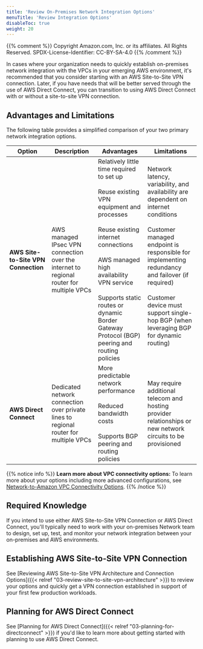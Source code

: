 ```yaml
---
title: 'Review On-Premises Network Integration Options'
menuTitle: 'Review Integration Options'
disableToc: true
weight: 20
---
```


{{% comment %}}
Copyright Amazon.com, Inc. or its affiliates. All Rights Reserved.
SPDX-License-Identifier: CC-BY-SA-4.0
{{% /comment %}}

In cases where your organization needs to quickly establish on-premises network integration with the VPCs in your emerging AWS environment, it's recommended that you consider starting with an AWS Site-to-Site VPN connection. Later, if you have needs that will be better served through the use of AWS Direct Connect, you can transition to using AWS Direct Connect with or without a site-to-site VPN connection.

## Advantages and Limitations

The following table provides a simplified comparison of your two primary network integration options.

|Option|Description|Advantages|Limitations|
|------|-----------|----------|-----------|
|**AWS Site-to-Site VPN Connection**|AWS managed IPsec VPN connection over the internet to regional router for multiple VPCs|Relatively little time required to set up<br><br>Reuse existing VPN equipment and processes<br><br>Reuse existing internet connections<br><br>AWS managed high availability VPN service<br><br>Supports static routes or dynamic Border Gateway Protocol (BGP) peering and routing policies|Network latency, variability, and availability are dependent on internet conditions<br><br>Customer managed endpoint is responsible for implementing redundancy and failover (if required)<br><br>Customer device must support single-hop BGP (when leveraging BGP for dynamic routing)<br><br>|
|**AWS Direct Connect**|Dedicated network connection over private lines to regional router for multiple VPCs|More predictable network performance<br><br>Reduced bandwidth costs<br><br>Supports BGP peering and routing policies|May require additional telecom and hosting provider relationships or new network circuits to be provisioned|

{{% notice info %}}
**Learn more about VPC connectivity options:** To learn more about your options including more advanced configurations, see [Network-to-Amazon VPC Connectivity Options](https://docs.aws.amazon.com/whitepapers/latest/aws-vpc-connectivity-options/network-to-amazon-vpc-connectivity-options.html).
{{% /notice %}}

## Required Knowledge

If you intend to use either AWS Site-to-Site VPN Connection or AWS Direct Connect, you'll typically need to work with your on-premises Network team to design, set up, test, and monitor your network integration between your on-premises and AWS environments.

## Establishing AWS Site-to-Site VPN Connection

See [Reviewing AWS Site-to-Site VPN Architecture and Connection Options]({{< relref "03-review-site-to-site-vpn-architecture" >}}) to review your options and quickly get a VPN connection established in support of your first few production workloads.

## Planning for AWS Direct Connect

See [Planning for AWS Direct Connect]({{< relref "03-planning-for-directconnect" >}}) if you'd like to learn more about getting started with planning to use AWS Direct Connect.

